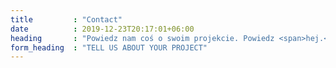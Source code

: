 ```yaml
---
title         : "Contact"
date          : 2019-12-23T20:17:01+06:00
heading       : "Powiedz nam coś o swoim projekcie. Powiedz <span>hej.</span>"
form_heading  : "TELL US ABOUT YOUR PROJECT"
---
```


